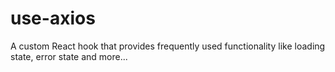 # use-axios
A custom React hook that provides frequently used functionality like loading state, error state and more...
